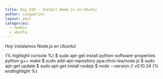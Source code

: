 ```yaml
---
title: Day 016 - Install Node.js on Ubuntu
author: singuerinc
layout: post
categories:
  - nodejs
  - ubuntu
---
```

Hoy instalamos Node.js en Ubuntu!

{% highlight console %}
$ sudo apt-get install python-software-properties python g++ make
$ sudo add-apt-repository ppa:chris-lea/node.js
$ sudo apt-get update
$ sudo apt-get install nodejs
$ node --version // v0.10.24
{% endhighlight %}